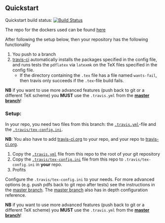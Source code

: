 ## Quickstart
Quickstart build status: [![Build Status](https://travis-ci.org/Strauman/travis-latexbuild.svg?branch=quickstart)](https://travis-ci.org/Strauman/travis-latexbuild)

The repo for the dockers used can be found [here](https://github.com/Strauman/latex-docker)

After following the setup below, then your repository has the following functionality

1. You push to a branch
1. [travis-ci][travis] automatically installs the packages specified in the config file, and runs
    tests the `pdflatex` via `latexmk` on the TeX files specified in the config file.
   - If the directory containing the `.tex` file has a file named `wants-fail`, then travis only succeeds if the `.tex`-file build fails.

**NB** if you want to use more advanced features (push back to git or a different TeX scheme) you __MUST__ use the `.travis.yml`
from the **[master branch][master]**!

### Setup:

In your repo, you need two files from this branch: the [`.travis.yml`][.travis.yml]-file and the [`.travis/tex-config.ini`][tex-config.ini].

**NB**: You also have to add [travis-ci.org][travis] to your repo, and your repo to [travis-ci.org][travis].

1. Copy the [`.travis.yml`][.travis.yml] file from this repo to the root of your git repository
1. Copy the [`.travis/tex-config.ini`][tex-config.ini] file from this repo to `.travis/tex-config.ini` in **your** repo.
1. Profits

Configure the `.travis/tex-config.ini` to your needs. For more advanced options
(e.g. push pdfs back to git repo after tests) see the instructions in the [master branch][master].
The [master branch][master] also has in depth configuration reference.

**NB** if you want to use more advanced features (push back to git or a different TeX scheme) you __MUST__ use the `.travis.yml`
from the **[master branch][master]**!


[1]: https://github.com/Strauman/travis-latexbuild/tree/master
[master]: https://github.com/Strauman/travis-latexbuild/tree/master
[tex-config.ini]: https://github.com/Strauman/travis-latexbuild/blob/quickstart/quickstart/.travis/tex-config.ini
[.travis.yml]: https://github.com/Strauman/travis-latexbuild/blob/quickstart/quickstart/.travis.yml
[travis]: https://travis-ci.org
